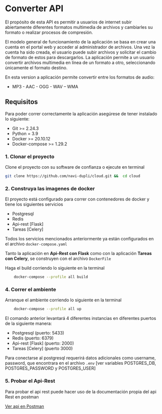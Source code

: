 # Converter API

El propósito de esta API es permitir a usuarios de internet subir abiertamente diferentes formatos multimedia de archivos y cambiarles su formato o realizar procesos de compresión.

El modelo general de funcionamiento de la aplicación se basa en crear una cuenta en el portal web y acceder al administrador de archivos. Una vez la cuenta ha sido creada, el usuario puede subir archivos y solicitar el cambio de formato de estos para descargarlos. La aplicación permite a un usuario convertir archivos multimedia en línea de un formato a otro, seleccionando únicamente el formato destino.

En esta version a aplicación permite convertir entre los formatos de audio:

- MP3 - AAC - OGG - WAV – WMA

## Requisitos

Para poder correr correctamente la aplicación asegúrese de tener instalado lo siguiente:

- Git >= 2.24.3
- Python = 3.9
- Docker >= 20.10.12
- Docker-compose >= 1.29.2

### 1. Clonar el proyecto

Clone el proyecto con su software de confianza o ejecute en terminal

```bash
git clone https://github.com/navi-dupli/cloud.git &&  cd cloud
```

### 2. Construya las imagenes de docker

El proyecto está configurado para correr con contenedores de docker y tiene los siguientes servicios 

- Postgresql
- Redis
- Api-rest [Flask]
- Tareas [Celery] 

Todos los servicios mencionados anteriormente ya están configurados en el archivo ```docker-compose.yaml```

Tanto la aplicación en **Api-Rest con Flask** como con la aplicación **Tareas con Celery**, se construyen con el archivo ```DockerFile```

Haga el build corriendo lo siguiente en la terminal
```bash 
    docker-compose --profile all build
```

### 4. Correr el ambiente

Arranque el ambiente corriendo lo siguiente en la terminal
```bash 
    docker-compose --profile all up 
```
El comando anterior levantará 4 diferentes instancias en diferentes puertos de la siguiente manera:

- Postgresql (puerto: 5433)
- Redis (puerto: 6379)
- Api-rest [Flask] (puerto: 2000)
- Tareas [Celery]  (puerto 3000)

Para conectarse al postgresql requerirá datos adicionales como username, password, que encontrara en el archivo ```.env``` [ver variables POSTGRES_DB, POSTGRES_PASSWORD y POSTGRES_USER]

### 5. Probar el Api-Rest

Para probar el api rest puede hacer uso de la documentación propia del api Rest en postman

[Ver api en Postman](https://documenter.getpostman.com/view/8109655/2s84DrPMEr)


